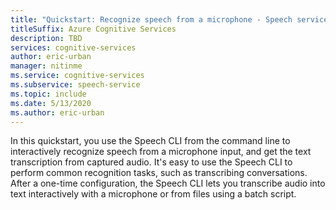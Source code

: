 ```yaml
---
title: "Quickstart: Recognize speech from a microphone - Speech service"
titleSuffix: Azure Cognitive Services
description: TBD
services: cognitive-services
author: eric-urban
manager: nitinme
ms.service: cognitive-services
ms.subservice: speech-service
ms.topic: include
ms.date: 5/13/2020
ms.author: eric-urban
---
```


In this quickstart, you use the Speech CLI from the command line to interactively recognize speech from a microphone input, and get the text transcription from captured audio. It's easy to use the Speech CLI to perform common recognition tasks, such as transcribing conversations. After a one-time configuration, the Speech CLI lets you transcribe audio into text interactively with a microphone or from files using a batch script.
